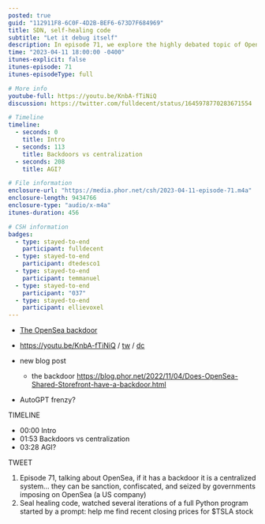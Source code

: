 ```yaml
---
posted: true
guid: "112911F8-6C0F-4D2B-BEF6-673D7F684969"
title: SDN, self-healing code
subtitle: "Let it debug itself"
description: In episode 71, we explore the highly debated topic of OpenSea''s backdoor presence. Explore the implications of such a feature and how it can make it a centralized system. Also dive into the topic of self-healing code with a practical example on finding recent closing prices for $TSLA stock. 
time: "2023-04-11 18:00:00 -0400"
itunes-explicit: false
itunes-episode: 71
itunes-episodeType: full

# More info
youtube-full: https://youtu.be/KnbA-fTiNiQ
discussion: https://twitter.com/fulldecent/status/1645978770283671554

# Timeline
timeline:
  - seconds: 0
    title: Intro
  - seconds: 113
    title: Backdoors vs centralization
  - seconds: 208
    title: AGI?

# File information
enclosure-url: "https://media.phor.net/csh/2023-04-11-episode-71.m4a"
enclosure-length: 9434766
enclosure-type: "audio/x-m4a"
itunes-duration: 456

# CSH information
badges:
  - type: stayed-to-end
    participant: fulldecent
  - type: stayed-to-end
    participant: dtedesco1
  - type: stayed-to-end
    participant: temmanuel
  - type: stayed-to-end
    participant: "037"
  - type: stayed-to-end
    participant: ellievoxel
---
```


- [The OpenSea backdoor](https://blog.phor.net/2022/11/04/Does-OpenSea-Shared-Storefront-have-a-backdoor)

<!--end of quick notes-->

- https://youtu.be/KnbA-fTiNiQ / [tw](https://twitter.com/fulldecent/status/1645978770283671554) / [dc](http://ou)

- new blog post
  - the backdoor https://blog.phor.net/2022/11/04/Does-OpenSea-Shared-Storefront-have-a-backdoor.html
- AutoGPT frenzy?

TIMELINE

- 00:00 Intro
- 01:53 Backdoors vs centralization
- 03:28 AGI?

TWEET

1. Episode 71, talking about OpenSea, if it has a backdoor it is a centralized system… they can be sanction, confiscated, and seized by governments imposing on OpenSea (a US company)
2. Seal healing code, watched several iterations of a full Python program started by a prompt: help me find recent closing prices for $TSLA stock